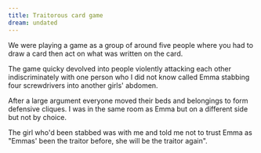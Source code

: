 ```yaml
---
title: Traitorous card game
dream: undated
---
```


We were playing a game as a group of around five people where you had to draw a card then act on what was written on the card.

The game quicky devolved into people violently attacking each other indiscriminately with one person who I did not know called Emma stabbing four screwdrivers into another girls' <!-- Dodger --> abdomen.

After a large argument everyone moved their beds and belongings to form defensive cliques. I was in the same room as Emma but on a different side but not by choice.

The girl who'd been stabbed was with me and told me not to trust Emma as "Emmas' been the traitor before, she will be the traitor again".
